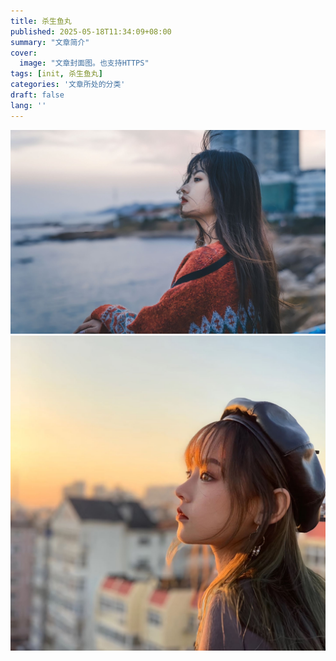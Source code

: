 ```yaml
---
title: 杀生鱼丸
published: 2025-05-18T11:34:09+08:00
summary: "文章简介"
cover:
  image: "文章封面图。也支持HTTPS"
tags: [init, 杀生鱼丸]
categories: '文章所处的分类'
draft: false 
lang: ''
---
```

![杀生鱼丸](14.jpeg)
![杀生鱼丸](3.jpeg)